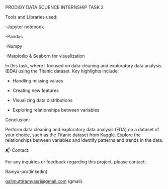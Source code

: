 PRODIGY DATA SCUENCE INTERNSHIP TASK 2

Tools and Libraries used:

-Jupyter notebook

-Pandas

-Numpy

-Matplotlip & Seaborn for visualization

 In this task, where I focused on data cleaning and exploratory data analysis (EDA) using the Titanic dataset. Key highlights include:
 
 * Handling missing values
   
 * Creating new features
   
 * Visualizing data distributions
   
 * Exploring relationships between variables

Conclusion:

Perform data cleaning and exploratory data analysis (EDA) on a dataset of your choice, 
such as the Titanic dataset from Kaggle. Explore the relationships between variables and 
identify patterns and trends in the data.

📬 Contact:

For any inquiries or feedback regarding this project, please contact:

Ramya-pro(linkedin)

galimuttiramyasri@gmail.com (gmail).



   
   
